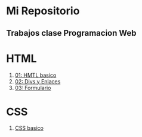 # Mi Repositorio
Trabajos clase Programacion Web
---
# HTML
1. [01: HMTL basico](ejercicio1/Index.html)
2. [02: Divs y Enlaces](ejercio2/index.html)
3. [03: Formulario](ejercicio3/index.html)
# CSS
1. [CSS basico](ejercicio5/index.html)